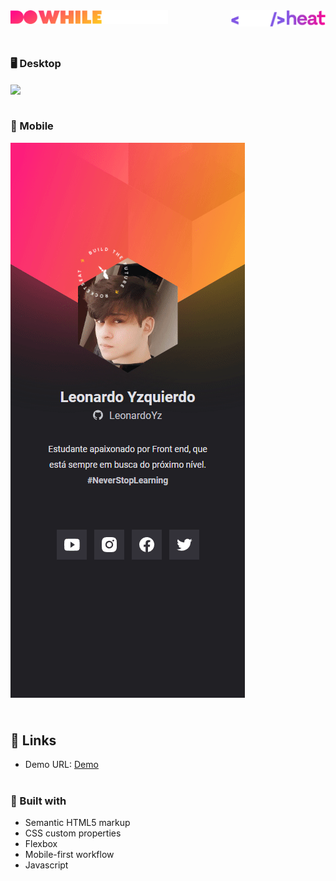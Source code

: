 <img align="left" width="50%" src="./readme-files/dowhile.svg">

<img align="right" width="30%" src="./readme-files/nlwheat.svg">
<br>
<br>
<br>

<h3>🖥️ Desktop</h3>

<img align="center" src="./readme-files/desktop-preview.gif">
<br>
<br>

<h3>📱 Mobile</h3>
<img align="center" src="./readme-files/mobile-preview.gif">
<br>
<br>

#

<h2>🔗 Links</h2>
<ul>
  <li>Demo URL: <a href="https://leonardoyz.github.io/NLWHeat-Origin/">Demo</a></li>
</ul>

#

<h3>🔨 Built with</h3>

<ul>
  <li>Semantic HTML5 markup</li>
  <li>CSS custom properties</li>
  <li>Flexbox</li>
  <li>Mobile-first workflow</li>
  <li>Javascript</li>
</ul>
